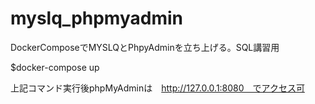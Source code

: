 # myslq_phpmyadmin
DockerComposeでMYSLQとPhpyAdminを立ち上げる。SQL講習用

$docker-compose up

上記コマンド実行後phpMyAdminは　http://127.0.0.1:8080　でアクセス可
